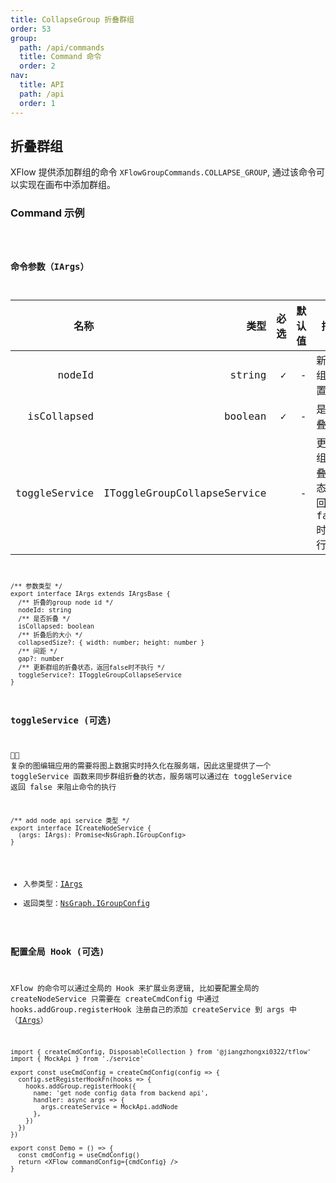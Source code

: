 ```yaml
---
title: CollapseGroup 折叠群组
order: 53
group:
  path: /api/commands
  title: Command 命令
  order: 2
nav:
  title: API
  path: /api
  order: 1
---
```


## 折叠群组

XFlow 提供添加群组的命令 `XFlowGroupCommands.COLLAPSE_GROUP`, 通过该命令可以实现在画布中添加群组。

### Command 示例

<code src="./basic/index.tsx" classname="add-group-demo" />

### 命令参数（IArgs）

|          名称 |                        类型 | 必选 | 默认值 | 描述                                    |
| ------------: | --------------------------: | ---: | -----: | --------------------------------------- |
|        nodeId |                      string |    ✓ |      - | 新建群组的配置数据                      |
|   isCollapsed |                     boolean |    ✓ |      - | 是否折叠                                |
| toggleService | IToggleGroupCollapseService |      |      - | 更新群组的折叠状态，返回 false 时不执行 |

```tsx | pure
/** 参数类型 */
export interface IArgs extends IArgsBase {
  /** 折叠的group node id */
  nodeId: string
  /** 是否折叠 */
  isCollapsed: boolean
  /** 折叠后的大小 */
  collapsedSize?: { width: number; height: number }
  /** 间距 */
  gap?: number
  /** 更新群组的折叠状态，返回false时不执行 */
  toggleService?: IToggleGroupCollapseService
}
```

### toggleService (可选)

 复杂的图编辑应用的需要将图上数据实时持久化在服务端，因此这里提供了一个 toggleService 函数来同步群组折叠的状态，服务端可以通过在 toggleService 返回 false 来阻止命令的执行

```tsx | pure
/** add node api service 类型 */
export interface ICreateNodeService {
  (args: IArgs): Promise<NsGraph.IGroupConfig>
}
```

- 入参类型：[IArgs](#命令参数iargs)
- 返回类型：[NsGraph.IGroupConfig](/api/interface#igroupconfig)

### 配置全局 Hook (可选)

XFlow 的命令可以通过全局的 Hook 来扩展业务逻辑, 比如要配置全局的 createNodeService 只需要在 createCmdConfig 中通过 hooks.addGroup.registerHook 注册自己的添加 createService 到 args 中（[IArgs](#命令参数iargs)）

```tsx | pure
import { createCmdConfig, DisposableCollection } from '@jiangzhongxi0322/tflow'
import { MockApi } from './service'

export const useCmdConfig = createCmdConfig(config => {
  config.setRegisterHookFn(hooks => {
    hooks.addGroup.registerHook({
      name: 'get node config data from backend api',
      handler: async args => {
        args.createService = MockApi.addNode
      },
    })
  })
})

export const Demo = () => {
  const cmdConfig = useCmdConfig()
  return <XFlow commandConfig={cmdConfig} />
}
```
